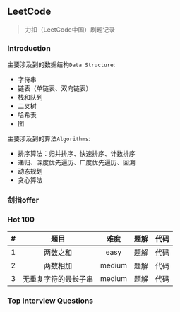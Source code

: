 ## LeetCode
> 力扣（LeetCode中国）刷题记录

### Introduction

主要涉及到的数据结构```Data Structure```:

* 字符串
* 链表（单链表、双向链表）
* 栈和队列
* 二叉树
* 哈希表
* 图

主要涉及到的算法```Algorithms```:

* 排序算法：归并排序、快速排序、计数排序
* 递归、深度优先遍历、广度优先遍历、回溯
* 动态规划
* 贪心算法

### 剑指offer


### Hot 100

| # | 题目 | 难度 | 题解 | 代码 |
| :-: | :----: | :----: | :----: | :----: |
| 1 | 两数之和 | easy | [题解](algorithms/0001-两数之和/0001.md) | [代码](algorithms/0001-两数之和/solution.cpp) |
| 2 | 两数相加 | medium | 题解 | 代码 |
| 3 | 无重复字符的最长子串 | medium | 题解 | 代码 |

### Top Interview Questions
